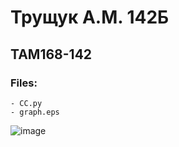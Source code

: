 # Трущук А.М. 142Б
## TAM168-142
### Files:
    - CC.py
    - graph.eps
![image](https://ru-static.z-dn.net/files/df4/a4ff8957afd514d647566397fc7d7536.png)
    
    
